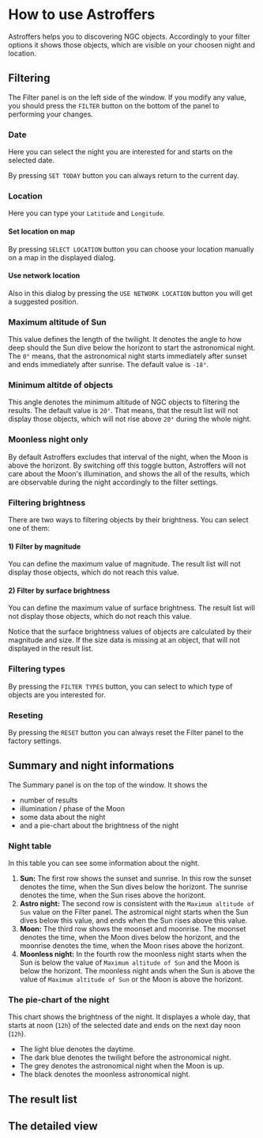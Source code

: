 # How to use Astroffers

Astroffers helps you to discovering NGC objects. Accordingly to your filter options it shows those objects, which are visible on your choosen night and location.

## Filtering

The Filter panel is on the left side of the window. If you modify any value, you should press the `FILTER` button on the bottom of the panel to performing your changes.

### Date

Here you can select the night you are interested for and starts on the selected date.

By pressing `SET TODAY` button you can always return to the current day.

### Location

Here you can type your `Latitude` and `Longitude`.

#### Set location on map

By pressing `SELECT LOCATION` button you can choose your location manually on a map in the displayed dialog.

#### Use network location

Also in this dialog by pressing the `USE NETWORK LOCATION` button you will get a suggested position.

### Maximum altitude of Sun

This value defines the length of the twilight. It denotes the angle to how deep should the Sun dive below the horizont to start the astronomical night. The `0°` means, that the astronomical night starts immediately after sunset and ends immediately after sunrise. The default value is `-18°`.

### Minimum altitde of objects

This angle denotes the minimum altitude of NGC objects to filtering the results. The default value is `20°`. That means, that the result list will not display those objects, which will not rise above `20°` during the whole night.

### Moonless night only

By default Astroffers excludes that interval of the night, when the Moon is above the horizont. By switching off this toggle button, Astroffers will not care about the Moon's illumination, and shows the all of the results, which are observable during the night accordingly to the filter settings.

### Filtering brightness

There are two ways to filtering objects by their brightness. You can select one of them:

#### 1) Filter by magnitude

You can define the maximum value of magnitude. The result list will not display those objects, which do not reach this value.

#### 2) Filter by surface brightness

You can define the maximum value of surface brightness. The result list will not display those objects, which do not reach this value.

Notice that the surface brightness values of objects are calculated by their magnitude and size. If the size data is missing at an object, that will not displayed in the result list.

### Filtering types

By pressing the `FILTER TYPES` button, you can select to which type of objects are you interested for.

### Reseting

By pressing the `RESET` button you can always reset the Filter panel to the factory settings.

## Summary and night informations

The Summary panel is on the top of the window. It shows the

- number of results
- illumination / phase of the Moon
- some data about the night
- and a pie-chart about the brightness of the night

### Night table

In this table you can see some information about the night.

1) **Sun:** The first row shows the sunset and sunrise. In this row the sunset denotes the time, when the Sun dives below the horizont. The sunrise denotes the time, when the Sun rises above the horizont.
2) **Astro night:** The second row is consistent with the `Maximum altitude of Sun` value on the Filter panel. The astromical night starts when the Sun dives below this value, and ends when the Sun rises above this value.
3) **Moon:** The third row shows the moonset and moonrise. The moonset denotes the time, when the Moon dives below the horizont, and the moonrise denotes the time, when the Moon rises above the horizont.
4) **Moonless night:** In the fourth row the moonless night starts when the Sun is below the value of `Maximum altitude of Sun` and the Moon is below the horizont. The moonless night ands when the Sun is above the value of `Maximum altitude of Sun` or the Moon is above the horizont.

### The pie-chart of the night

This chart shows the brightness of the night. It displayes a whole day, that starts at noon (`12h`) of the selected date and ends on the next day noon (`12h`).

- The light blue denotes the daytime.
- The dark blue denotes the twilight before the astronomical night.
- The grey denotes the astronomical night when the Moon is up.
- The black denotes the moonless astronomical night.

## The result list



## The detailed view
